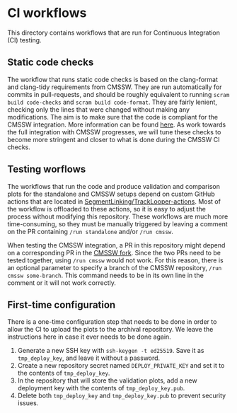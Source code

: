 # CI workflows

This directory contains workflows that are run for Continuous Integration (CI) testing.

## Static code checks

The workflow that runs static code checks is based on the clang-format and clang-tidy requirements from CMSSW. They are run automatically for commits in pull-requests, and should be roughly equivalent to running `scram build code-checks` and `scram build code-format`. They are fairly lenient, checking only the lines that were changed without making any modifications. The aim is to make sure that the code is compliant for the CMSSW integration. More information can be found [here](https://cms-sw.github.io/PRWorkflow.html). As work towards the full integration with CMSSW progresses, we will tune these checks to become more stringent and closer to what is done during the CMSSW CI checks.

## Testing worflows

The workflows that run the code and produce validation and comparison plots for the standalone and CMSSW setups depend on custom GitHub actions that are located in [SegmentLinking/TrackLooper-actions](https://github.com/SegmentLinking/TrackLooper-actions). Most of the workflow is offloaded to these actions, so it is easy to adjust the process without modifying this repository. These workflows are much more time-consuming, so they must be manually triggered by leaving a comment on the PR containing `/run standalone` and/or `/run cmssw`.

When testing the CMSSW integration, a PR in this repository might depend on a corresponding PR in the [CMSSW fork](https://github.com/SegmentLinking/cmssw). Since the two PRs need to be tested together, using `/run cmssw` would not work. For this reason, there is an optional parameter to specify a branch of the CMSSW repository, `/run cmssw some-branch`. This command needs to be in its own line in the comment or it will not work correctly.

## First-time configuration

There is a one-time configuration step that needs to be done in order to allow the CI to upload the plots to the archival repository. We leave the instructions here in case it ever needs to be done again.

1. Generate a new SSH key with `ssh-keygen -t ed25519`. Save it as `tmp_deploy_key`, and leave it without a password.
1. Create a new repository secret named `DEPLOY_PRIVATE_KEY` and set it to the contents of `tmp_deploy_key`.
1. In the repository that will store the validation plots, add a new deployment key with the contents of `tmp_deploy_key.pub`.
1. Delete both `tmp_deploy_key` and `tmp_deploy_key.pub` to prevent security issues.
